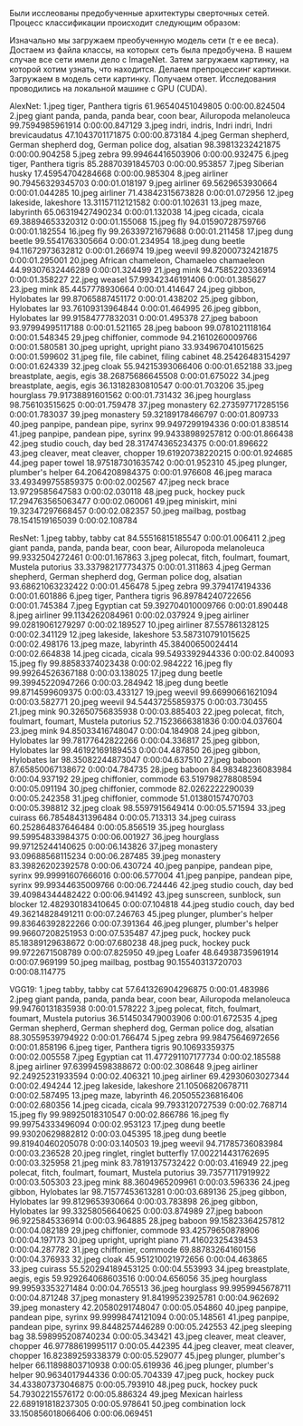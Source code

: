 Были исслеованы предобученные архитектуры сверточных сетей. 
Процесс классификации происходит следующим образом:

Изначально мы загружаем преобученную модель сети (т е ее веса). 
Достаем из файла классы, на которых сеть была предобучена. В нашем случае все сети имели дело с ImageNet.
Затем загружаем картинку, на которой хотим узнать, что находится.
Делаем препроцессинг картинки.
Загружаем в модель сети картинку.
Получаем ответ. 
Исследования проводились на локальной машине с GPU (CUDA).



AlexNet:
1.jpeg
tiger, Panthera tigris 61.96540451049805
0:00:00.824504
2.jpeg
giant panda, panda, panda bear, coon bear, Ailuropoda melanoleuca 99.7594985961914
0:00:00.847129
3.jpeg
indri, indris, Indri indri, Indri brevicaudatus 47.1043701171875
0:00:00.873184
4.jpeg
German shepherd, German shepherd dog, German police dog, alsatian 98.39813232421875
0:00:00.904258
5.jpeg
zebra 99.99464416503906
0:00:00.932475
6.jpeg
tiger, Panthera tigris 85.28870391845703
0:00:00.953857
7.jpeg
Siberian husky 17.45954704284668
0:00:00.985304
8.jpeg
airliner 90.79456329345703
0:00:01.018197
9.jpeg
airliner 69.5629653930664
0:00:01.044285
10.jpeg
airliner 71.43842315673828
0:00:01.072956
12.jpeg
lakeside, lakeshore 13.31157112121582
0:00:01.102631
13.jpeg
maze, labyrinth 65.06319427490234
0:00:01.132038
14.jpeg
cicada, cicala 69.38894653320312
0:00:01.155068
15.jpeg
fly 94.01590728759766
0:00:01.182554
16.jpeg
fly 99.26339721679688
0:00:01.211458
17.jpeg
dung beetle 99.5541763305664
0:00:01.234954
18.jpeg
dung beetle 94.11672973632812
0:00:01.266974
19.jpeg
weevil 99.82000732421875
0:00:01.295001
20.jpeg
African chameleon, Chamaeleo chamaeleon 44.99307632446289
0:00:01.324499
21.jpeg
mink 94.7585220336914
0:00:01.358227
22.jpeg
weasel 57.99342346191406
0:00:01.385627
23.jpeg
mink 85.4457778930664
0:00:01.414647
24.jpeg
gibbon, Hylobates lar 99.87065887451172
0:00:01.438202
25.jpeg
gibbon, Hylobates lar 93.76109313964844
0:00:01.464995
26.jpeg
gibbon, Hylobates lar 99.91584777832031
0:00:01.495378
27.jpeg
baboon 93.97994995117188
0:00:01.521165
28.jpeg
baboon 99.0781021118164
0:00:01.548345
29.jpeg
chiffonier, commode 94.21610260009766
0:00:01.580581
30.jpeg
upright, upright piano 33.934967041015625
0:00:01.599602
31.jpeg
file, file cabinet, filing cabinet 48.25426483154297
0:00:01.624339
32.jpeg
cloak 55.94215393066406
0:00:01.652188
33.jpeg
breastplate, aegis, egis 38.26875686645508
0:00:01.675022
34.jpeg
breastplate, aegis, egis 36.13182830810547
0:00:01.703206
35.jpeg
hourglass 79.91738891601562
0:00:01.731432
36.jpeg
hourglass 98.756103515625
0:00:01.759478
37.jpeg
monastery 62.273597717285156
0:00:01.783037
39.jpeg
monastery 59.32189178466797
0:00:01.809733
40.jpeg
panpipe, pandean pipe, syrinx 99.9497299194336
0:00:01.838514
41.jpeg
panpipe, pandean pipe, syrinx 99.94338989257812
0:00:01.866438
42.jpeg
studio couch, day bed 28.317474365234375
0:00:01.896622
43.jpeg
cleaver, meat cleaver, chopper 19.61920738220215
0:00:01.924685
44.jpeg
paper towel 18.975187301635742
0:00:01.952310
45.jpeg
plunger, plumber's helper 64.2064208984375
0:00:01.976608
46.jpeg
maraca 33.493499755859375
0:00:02.002567
47.jpeg
neck brace 13.9729585647583
0:00:02.030118
48.jpeg
puck, hockey puck 17.294763565063477
0:00:02.060061
49.jpeg
miniskirt, mini 19.32347297668457
0:00:02.082357
50.jpeg
mailbag, postbag 78.1541519165039
0:00:02.108784



ResNet:
1.jpeg
tabby, tabby cat 84.55516815185547
0:00:01.006411
2.jpeg
giant panda, panda, panda bear, coon bear, Ailuropoda melanoleuca 99.9332504272461
0:00:01.167863
3.jpeg
polecat, fitch, foulmart, foumart, Mustela putorius 33.337982177734375
0:00:01.311863
4.jpeg
German shepherd, German shepherd dog, German police dog, alsatian 93.68621063232422
0:00:01.456478
5.jpeg
zebra 99.3794174194336
0:00:01.601886
6.jpeg
tiger, Panthera tigris 96.89784240722656
0:00:01.745384
7.jpeg
Egyptian cat 59.392704010009766
0:00:01.890448
8.jpeg
airliner 99.1134262084961
0:00:02.037924
9.jpeg
airliner 99.02819061279297
0:00:02.189527
10.jpeg
airliner 87.557861328125
0:00:02.341129
12.jpeg
lakeside, lakeshore 53.587310791015625
0:00:02.498176
13.jpeg
maze, labyrinth 45.38400650024414
0:00:02.664838
14.jpeg
cicada, cicala 99.5493392944336
0:00:02.840093
15.jpeg
fly 99.88583374023438
0:00:02.984222
16.jpeg
fly 99.99264526367188
0:00:03.138025
17.jpeg
dung beetle 99.39945220947266
0:00:03.284942
18.jpeg
dung beetle 99.8714599609375
0:00:03.433127
19.jpeg
weevil 99.66990661621094
0:00:03.582771
20.jpeg
weevil 94.54437255859375
0:00:03.730455
21.jpeg
mink 90.32650756835938
0:00:03.885403
22.jpeg
polecat, fitch, foulmart, foumart, Mustela putorius 52.71523666381836
0:00:04.037604
23.jpeg
mink 94.85033416748047
0:00:04.184908
24.jpeg
gibbon, Hylobates lar 99.78177642822266
0:00:04.336817
25.jpeg
gibbon, Hylobates lar 99.46192169189453
0:00:04.487850
26.jpeg
gibbon, Hylobates lar 98.35082244873047
0:00:04.637510
27.jpeg
baboon 87.65850067138672
0:00:04.784735
28.jpeg
baboon 84.98348236083984
0:00:04.937192
29.jpeg
chiffonier, commode 63.519798278808594
0:00:05.091194
30.jpeg
chiffonier, commode 82.0262222290039
0:00:05.242358
31.jpeg
chiffonier, commode 51.01380157470703
0:00:05.398812
32.jpeg
cloak 98.5597915649414
0:00:05.571594
33.jpeg
cuirass 66.78548431396484
0:00:05.713313
34.jpeg
cuirass 60.252864837646484
0:00:05.856519
35.jpeg
hourglass 99.59954833984375
0:00:06.001927
36.jpeg
hourglass 99.97125244140625
0:00:06.143826
37.jpeg
monastery 93.09688568115234
0:00:06.287485
39.jpeg
monastery 83.39826202392578
0:00:06.430724
40.jpeg
panpipe, pandean pipe, syrinx 99.99991607666016
0:00:06.577004
41.jpeg
panpipe, pandean pipe, syrinx 99.99344635009766
0:00:06.724446
42.jpeg
studio couch, day bed 39.40984344482422
0:00:06.941492
43.jpeg
sunscreen, sunblock, sun blocker 12.482930183410645
0:00:07.104818
44.jpeg
studio couch, day bed 49.36214828491211
0:00:07.246763
45.jpeg
plunger, plumber's helper 99.83646392822266
0:00:07.391364
46.jpeg
plunger, plumber's helper 99.96607208251953
0:00:07.535487
47.jpeg
puck, hockey puck 85.18389129638672
0:00:07.680238
48.jpeg
puck, hockey puck 99.9722671508789
0:00:07.825950
49.jpeg
Loafer 48.64938735961914
0:00:07.969199
50.jpeg
mailbag, postbag 90.15540313720703
0:00:08.114775



VGG19:
1.jpeg
tabby, tabby cat 57.641326904296875
0:00:01.483986
2.jpeg
giant panda, panda, panda bear, coon bear, Ailuropoda melanoleuca 99.94760131835938
0:00:01.578222
3.jpeg
polecat, fitch, foulmart, foumart, Mustela putorius 36.514503479003906
0:00:01.672535
4.jpeg
German shepherd, German shepherd dog, German police dog, alsatian 88.30559539794922
0:00:01.766474
5.jpeg
zebra 99.98475646972656
0:00:01.858196
6.jpeg
tiger, Panthera tigris 90.10693359375
0:00:02.005558
7.jpeg
Egyptian cat 11.477291107177734
0:00:02.185588
8.jpeg
airliner 97.63994598388672
0:00:02.308648
9.jpeg
airliner 92.24925231933594
0:00:02.406321
10.jpeg
airliner 69.42930603027344
0:00:02.494244
12.jpeg
lakeside, lakeshore 21.10506820678711
0:00:02.587495
13.jpeg
maze, labyrinth 46.205055236816406
0:00:02.680356
14.jpeg
cicada, cicala 99.7933120727539
0:00:02.768714
15.jpeg
fly 99.98925018310547
0:00:02.866786
16.jpeg
fly 99.99754333496094
0:00:02.953123
17.jpeg
dung beetle 99.93020629882812
0:00:03.045395
18.jpeg
dung beetle 99.81940460205078
0:00:03.140503
19.jpeg
weevil 94.71785736083984
0:00:03.236528
20.jpeg
ringlet, ringlet butterfly 17.002214431762695
0:00:03.325958
21.jpeg
mink 83.78191375732422
0:00:03.416949
22.jpeg
polecat, fitch, foulmart, foumart, Mustela putorius 39.73577117919922
0:00:03.505303
23.jpeg
mink 88.3604965209961
0:00:03.596336
24.jpeg
gibbon, Hylobates lar 98.71577453613281
0:00:03.689136
25.jpeg
gibbon, Hylobates lar 99.8129653930664
0:00:03.783898
26.jpeg
gibbon, Hylobates lar 99.33258056640625
0:00:03.874989
27.jpeg
baboon 96.9225845336914
0:00:03.964885
28.jpeg
baboon 99.15823364257812
0:00:04.082189
29.jpeg
chiffonier, commode 93.42579650878906
0:00:04.197173
30.jpeg
upright, upright piano 71.41602325439453
0:00:04.287782
31.jpeg
chiffonier, commode 69.88783264160156
0:00:04.376933
32.jpeg
cloak 45.951210021972656
0:00:04.463865
33.jpeg
cuirass 55.520294189453125
0:00:04.553993
34.jpeg
breastplate, aegis, egis 59.929264068603516
0:00:04.656056
35.jpeg
hourglass 99.99593353271484
0:00:04.765513
36.jpeg
hourglass 99.9959945678711
0:00:04.871248
37.jpeg
monastery 91.84199523925781
0:00:04.962692
39.jpeg
monastery 42.20580291748047
0:00:05.054860
40.jpeg
panpipe, pandean pipe, syrinx 99.99998474121094
0:00:05.148561
41.jpeg
panpipe, pandean pipe, syrinx 99.8448257446289
0:00:05.242553
42.jpeg
sleeping bag 38.598995208740234
0:00:05.343421
43.jpeg
cleaver, meat cleaver, chopper 46.97788619995117
0:00:05.442395
44.jpeg
cleaver, meat cleaver, chopper 16.82389259338379
0:00:05.529077
45.jpeg
plunger, plumber's helper 66.11898803710938
0:00:05.619936
46.jpeg
plunger, plumber's helper 90.9634017944336
0:00:05.704339
47.jpeg
puck, hockey puck 34.433807373046875
0:00:05.793910
48.jpeg
puck, hockey puck 54.79302215576172
0:00:05.886324
49.jpeg
Mexican hairless 22.689191818237305
0:00:05.978641
50.jpeg
combination lock 33.150856018066406
0:00:06.069451



